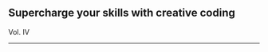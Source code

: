 <!-- .slide: class="title-slide" data-background-color="var(--selective)" -->

## Supercharge your skills with creative coding
<div class="volume-title">Vol. IV</div>

---
<!-- End Slide -->